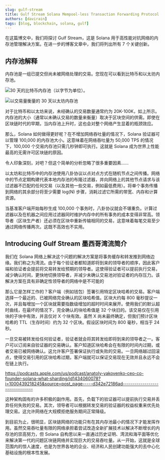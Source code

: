 ```yaml
---
slug: gulf-stream
title: Gulf Stream Solana Mempool-less Transaction Forwarding Protocol
authors: [davirain]
tags: [blog, blockchain, solana, gulf]
---
```


在这篇博文中，我们将探讨 Gulf Stream，这是 Solana 用于高性能对抗网络的内存池管理解决方案。在进一步的博客文章中，我们将列出所有 7 个关键创新。

<!-- truncate -->

## 内存池解释

内存池是一组已提交但尚未被网络处理的交易。您现在可以看到比特币和以太坊内存池。

![30 天的比特币内存池（以字节为单位）。](https://miro.medium.com/v2/resize:fit:2000/format:webp/1*30LjYU6b-XeuWF_NWzYl3g.png)

![以交易量衡量的 30 天以太坊内存池](https://miro.medium.com/v2/resize:fit:2000/format:webp/1*FOcunSU91FoxGDfQuXDTgg.png)

对于比特币和以太坊来说，未经确认的交易数量通常约为 20K-100K，如上所示。内存池的大小（通常以未确认交易的数量来衡量）取决于区块空间的供需。即使在区块链时代的早期，当内存池上升时，这也会对整个网络产生显着的瓶颈效应。



那么，Solana 如何做得更好呢？在不增加网络吞吐量的情况下，Solana 验证器可以管理 100,000 的内存池大小。这意味着在网络吞吐量为 50,000 TPS 的情况下，100,000 个交易内存池只需几秒钟即可执行。这就是 Solana 成为世界上性能最高的无需许可区块链的原因。



令人印象深刻，对吧？但这个简单的分析忽略了很多重要因素……

以太坊和比特币中的内存池使用八卦协议以点对点方式在随机节点之间传播。网络中的节点定期构建代表本地内存池的布隆过滤器，并向网络上的其他节点请求与该过滤器不匹配的任何交易（以及其他一些交易，例如最低费用）。将单个事务传播到网络的其余部分将至少需要 log(N) 步骤，消耗过滤它所需的带宽、内存和计算资源。



当基准客户端开始每秒生成 100,000 个事务时，八卦协议就会不堪重负。计算过滤器以及在机器之间应用过滤器同时维护内存中的所有事务的成本变得非常高。领导者（区块生产者）还必须在区块中重新传输相同的交易，这意味着每笔交易至少通过网络传播两次。这既不高效也不实用。

## Introducing Gulf Stream 墨西哥湾流简介

我们在 Solana 网络上解决这个问题的解决方案是将事务缓存和转发推到网络边缘。我们称之为湾流。由于每个验证者都知道即将到来的领导者的顺序，因此客户端和验证者会提前将交易转发给预期的领导者。这使得验证者可以提前执行交易，减少确认时间，更快地切换领导者，并减少未确认交易池对验证者的内存压力。该解决方案在具有非确定性领导者的网络中是不可能的

那么它是怎样工作的？客户端（例如钱包）签署引用特定区块哈希的交易。客户端选择一个最近的、已被网络完全确认的区块哈希值。区块大约每 800 毫秒提议一次，并且每增加一个区块就需要指数级增加的超时时间来展开。使用我们的默认超时曲线，在最坏的情况下，完全确认的块哈希值是 32 个块旧的。该交易仅在引用块的子块中有效，并且仅对 X 个块有效。虽然 X 尚未最终确定，但我们预计区块哈希的 TTL（生存时间）约为 32 个区块。假设区块时间为 800 毫秒，相当于 24 秒。

一旦交易被转发给任何验证者，验证者就会将其转发给即将到来的领导者之一。客户可以订阅来自验证器的交易确认。客户知道区块哈希会在有限的时间内过期，或者交易已被网络确认。这允许客户签署保证执行或失败的交易。一旦网络越过回滚点，使得交易引用的区块哈希过期，客户端就可以保证交易现在无效并且永远不会在链上执行。

https://podcasts.apple.com/us/podcast/anatoly-yakovenko-ceo-co-founder-solana-what-sharding/id1434060078?i=1000439218245&source=post_page-----d342e72186ad--------------------------------

这种架构固有的许多积极的副作用。首先，负载下的验证器可以提前执行交易并丢弃任何失败的交易。其次，领导者可以根据转发交易的验证器的权益权重来优先处理交易。这允许网络在大规模拒绝服务期间正常降级。

到目前为止，很明显，区块链网络的功能只有在其内存池最小的情况下才能发挥作用。虽然交易吞吐量有限的网络承担着尝试改造全新扩展技术以解决不断增长的内存池的崇高努力，但 Solana 自构思以来一直通过历史证明、湾流和海平面等优化来解决第一代的问题区块链网络并实现巨大的交易吞吐量。从一开始，这就是全球范围内的惊人速度，也是为世界各地的企业、经济和人民创建功能强大的去中心化基础设施的根本性发展。
